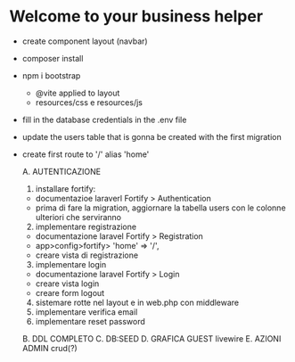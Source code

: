 # Welcome to your business helper
- create component layout (navbar)
- composer install
- npm i bootstrap
    - @vite applied to layout
    - resources/css e resources/js
- fill in the database credentials in the .env file
- update the users table that is gonna be created with the first migration
- create first route to '/' alias 'home'


    A. AUTENTICAZIONE
    1) installare fortify:
    - documentazioe laraverl Fortify > Authentication
    - prima di fare la migration, aggiornare la tabella users con le colonne ulteriori che serviranno
    2) implementare registrazione
    - documentazione laravel Fortify > Registration
    - app>config>fortify> 
        'home' => '/',
    - creare vista di registrazione
     3) implementare login
    - documentazione laravel Fortify > Login
    - creare vista login
     - creare form logout
    4) sistemare rotte nel layout e in web.php con middleware
    5) implementare verifica email
    6) implementare reset password



    B. DDL COMPLETO
    C. DB:SEED
    D. GRAFICA GUEST livewire
    E. AZIONI ADMIN crud(?)
